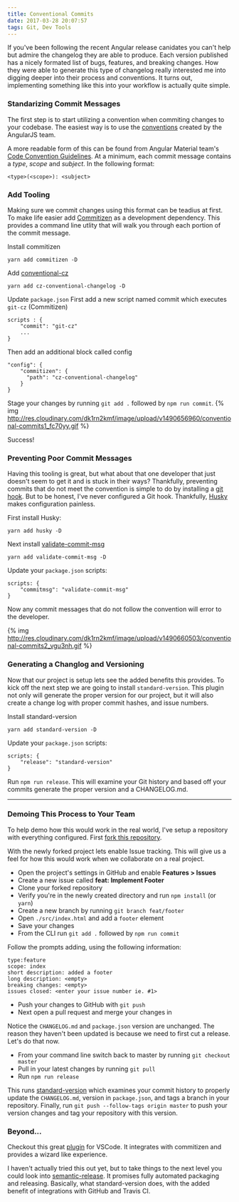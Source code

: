 ```yaml
---
title: Conventional Commits
date: 2017-03-28 20:07:57
tags: Git, Dev Tools
---
```


If you've been following the recent Angular release canidates you can't help but admire the changelog they are able to produce. Each version published has a nicely formated list of bugs, features, and breaking changes. How they were able to generate this type of changelog really interested me into digging deeper into their process and conventions. It turns out, implementing something like this into your workflow is actually quite simple.

### Standarizing Commit Messages
The first step is to start utilizing a convention when commiting changes to your codebase. The easiest way is to use the [conventions](https://docs.google.com/document/d/1QrDFcIiPjSLDn3EL15IJygNPiHORgU1_OOAqWjiDU5Y/preview) created by the AngularJS team.

A more readable form of this can be found from Angular Material team's [Code Convention Guidelines](https://github.com/angular/material2/blob/master/CONTRIBUTING.md#-commit-message-guidelines). At a minimum, each commit message contains a *type*, *scope* and *subject*.  In the following format:

```
<type>(<scope>): <subject>
```

### Add Tooling
Making sure we commit changes using this format can be teadius at first. To make life easier add [Commitizen](http://Commitizen.github.io/cz-cli/) as a development dependency.  This provides a command line utlity that will walk you through each portion of the commit message.

Install commitizen
```
yarn add commitizen -D
```
Add [conventional-cz](https://github.com/commitizen/cz-conventional-changelog)
```
yarn add cz-conventional-changelog -D
```

Update `package.json`
First add a new script named commit which executes `git-cz` (Commitizen)
```
scripts : {
    "commit": "git-cz"
    ...
}
```
Then add an additional block called config
```
"config": {
    "commitizen": {
      "path": "cz-conventional-changelog"
    }
}
```
Stage your changes by running `git add .` followed by `npm run commit`.
{% img http://res.cloudinary.com/dk1rn2kmf/image/upload/v1490656960/conventional-commits1_fc70yy.gif %}

Success!

### Preventing Poor Commit Messages
Having this tooling is great, but what about that one developer that just doesn't seem to get it and is stuck in their ways? Thankfully, preventing commits that do not meet the convention is simple to do by installing a [git hook](https://git-scm.com/book/en/v2/Customizing-Git-Git-Hooks). But to be honest, I've never configured a Git hook. Thankfully, [Husky](https://github.com/typicode/husky) makes configuration painless.

First install Husky:
```
yarn add husky -D
```

Next install [validate-commit-msg](https://github.com/kentcdodds/validate-commit-msg)
```
yarn add validate-commit-msg -D
```

Update your `package.json` scripts:
```
scripts: {
    "commitmsg": "validate-commit-msg"
}
```
Now any commit messages that do not follow the convention will error to the developer.

{% img http://res.cloudinary.com/dk1rn2kmf/image/upload/v1490660503/conventional-commits2_vgu3nh.gif %}


### Generating a Changlog and Versioning
Now that our project is setup lets see the added benefits this provides. To kick off the next step we are going to install `standard-version`. This plugin not only will generate the proper version for our project, but it will also create a change log with proper commit hashes, and issue numbers. 

Install standard-version
```
yarn add standard-version -D
```
Update your `package.json` scripts:
```
scripts: {
    "release": "standard-version"
}
```
Run `npm run release`. This will examine your Git history and based off your commits generate the proper version and a CHANGELOG.md.
***
### Demoing This Process to Your Team
To help demo how this would work in the real world, I've setup a repository with everything configured. First [fork this repository](https://github.com/devboosts/conventional-commits).

With the newly forked project lets enable Issue tracking. This will give us a feel for how this would work when we collaborate on a real project.

* Open the project's settings in GitHub and enable **Features > Issues**
* Create a new issue called **feat: Implement Footer**
* Clone your forked repository
* Verify you're in the newly created directory and run `npm install` (or `yarn`)
* Create a new branch by running `git branch feat/footer`
* Open `./src/index.html` and add a `footer` element
* Save your changes
* From the CLI run `git add .` followed by `npm run commit`

Follow the prompts adding, using the following information:
```
type:feature
scope: index
short description: added a footer
long description: <empty>
breaking changes: <empty>
issues closed: <enter your issue number ie. #1>
```
* Push your changes to GitHub with `git push`
* Next open a pull request and merge your changes in

Notice the `CHANGELOG.md` and `package.json` version are unchanged.  The reason they haven't been updated is because we need to first cut a release. Let's do that now.

* From your command line switch back to master by running `git checkout master`
* Pull in your latest changes by running `git pull`
* Run `npm run release`

This runs [standard-version](https://github.com/conventional-changelog/standard-version) which examines your commit history to properly update the `CHANGELOG.md`, version in `package.json`, and tags a branch in your repository.
Finally, run `git push --follow-tags origin master` to push your version changes and tag your repository with this version.

### Beyond...
Checkout this great [plugin](https://marketplace.visualstudio.com/items?itemName=KnisterPeter.vscode-commitizen) for VSCode. It integrates with commitizen and provides a wizard like experience.

I haven't actually tried this out yet, but to take things to the next level you could look into [semantic-release](https://github.com/semantic-release/semantic-release). It promises fully automated packaging and releasing.  Basically, what standard-version does, with the added benefit of integrations with GitHub and Travis CI.